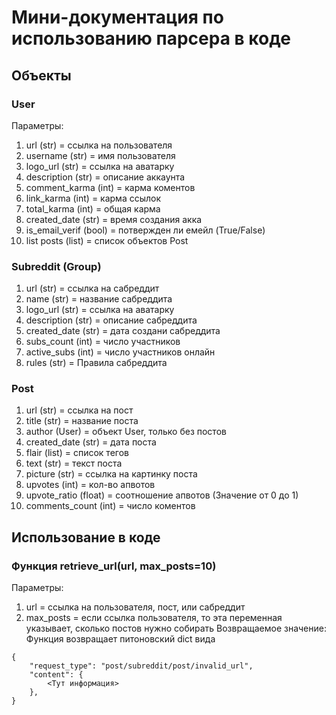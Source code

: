 # Мини-документация по использованию парсера в коде

## Объекты
### User
Параметры:
  1) url (str) = ссылка на пользователя
  2) username (str) = имя пользователя
  3) logo_url (str) = ссылка на аватарку
  4) description (str) = описание аккаунта
  5) comment_karma (int) = карма коментов
  6) link_karma (int) = карма ссылок
  7) total_karma (int) = общая карма
  8) created_date (str) = время создания акка
  9) is_email_verif (bool) = потвержден ли емейл (True/False)
  10) list posts (list) = список объектов Post

### Subreddit (Group)
  1) url (str) = ссылка на сабреддит
  2) name (str) = название сабреддита
  3) logo_url (str) = ссылка на аватарку
  4) description (str) = описание сабреддита
  5) created_date (str) = дата создани сабреддита
  6) subs_count (int) = число участников
  7) active_subs (int) = число участников онлайн
  8) rules (str) = Правила сабреддита

### Post
  1) url (str) = ссылка на пост
  2) title (str) = название поста
  3) author (User) = объект User, только без постов
  4) created_date (str) = дата поста
  5) flair (list) = список тегов
  6) text (str) = текст поста
  7) picture (str) = ссылка на картинку поста
  8) upvotes (int) = кол-во апвотов
  9) upvote_ratio (float) = соотношение апвотов (Значение от 0 до 1)
  10) comments_count (int) = число коментов

## Использование в коде
### Функция retrieve_url(url, max_posts=10)
Параметры:
  1) url = ссылка на пользователя, пост, или сабреддит
  2) max_posts = если ссылка пользователя, то эта переменная указывает, сколько постов нужно собирать
Возвращаемое значение:
Функция возвращает питоновский dict вида
```
{
    "request_type": "post/subreddit/post/invalid_url",
    "content": {
        <Тут информация>
    },
}

```
